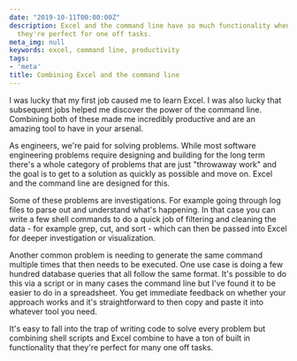 ```yaml
---
date: "2019-10-11T00:00:00Z"
description: Excel and the command line have so much functionality when combined that
  they're perfect for one off tasks.
meta_img: null
keywords: excel, command line, productivity
tags:
- 'meta'
title: Combining Excel and the command line
---
```


I was lucky that my first job caused me to learn Excel. I was also lucky that subsequent jobs helped me discover the power of the command line. Combining both of these made me incredibly productive and are an amazing tool to have in your arsenal.

As engineers, we're paid for solving problems. While most software engineering problems require designing and building for the long term there's a whole category of problems that are just "throwaway work" and the goal is to get to a solution as quickly as possible and move on. Excel and the command line are designed for this.

Some of these problems are investigations. For example going through log files to parse out and understand what's happening. In that case you can write a few shell commands to do a quick job of filtering and cleaning the data - for example grep, cut, and sort - which can then be passed into Excel for deeper investigation or visualization.

Another common problem is needing to generate the same command multiple times that then needs to be executed. One use case is doing a few hundred database queries that all follow the same format. It's possible to do this via a script or in many cases the command line but I've found it to be easier to do in a spreadsheet. You get immediate feedback on whether your approach works and it's straightforward to then copy and paste it into whatever tool you need.

It's easy to fall into the trap of writing code to solve every problem but combining shell scripts and Excel combine to have a ton of built in functionality that they're perfect for many one off tasks.
